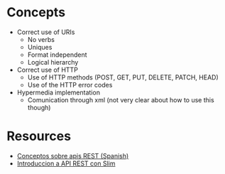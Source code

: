 # Concepts

* Correct use of URIs
	- No verbs
	- Uniques
	- Format independent
	- Logical hierarchy
* Correct use of HTTP
	- Use of HTTP methods (POST, GET, PUT, DELETE, PATCH, HEAD)
	- Use of the HTTP error codes
* Hypermedia implementation
	- Comunication through xml (not very clear about how to use this though)

# Resources
* [Conceptos sobre apis REST (Spanish)](http://asiermarques.com/2013/conceptos-sobre-apis-rest/)
* [Introduccion a API REST con Slim](https://manuais.iessanclemente.net/index.php/Introduccion_a_API_REST_y_framework_Slim_de_PHP)
